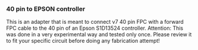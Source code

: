 ### 40 pin to EPSON controller

This is an adapter that is meant to connect v7 40 pin FPC with a forward FPC cable to the 40 pin of an Epson S1D13524  controller.
Attention: This was done in a very experimental way and tested only once. Please review it to fit your specific circuit before doing any fabrication attempt!

